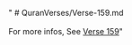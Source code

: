 " # QuranVerses/Verse-159.md <br><br>For more infos, See [Verse 159](https://www.quranbookk.com/quran/search?q=159)"